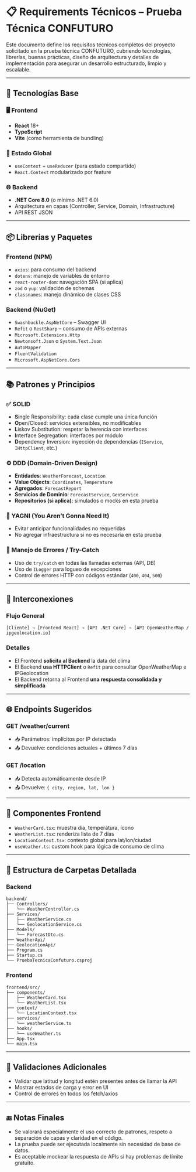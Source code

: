 # 📋 Requirements Técnicos – Prueba Técnica CONFUTURO

Este documento define los requisitos técnicos completos del proyecto solicitado en la prueba técnica CONFUTURO, cubriendo tecnologías, librerías, buenas prácticas, diseño de arquitectura y detalles de implementación para asegurar un desarrollo estructurado, limpio y escalable.

---

## 🧰 Tecnologías Base

### 🖥️ Frontend
- **React** 18+
- **TypeScript**
- **Vite** (como herramienta de bundling)

### 🧠 Estado Global
- `useContext` + `useReducer` (para estado compartido)
- `React.Context` modularizado por feature

### 🌐 Backend
- **.NET Core 8.0** (o mínimo .NET 6.0)
- Arquitectura en capas (Controller, Service, Domain, Infrastructure)
- API REST JSON

---

## 📦 Librerías y Paquetes

### Frontend (NPM)
- `axios`: para consumo del backend
- `dotenv`: manejo de variables de entorno
- `react-router-dom`: navegación SPA (si aplica)
- `zod` o `yup`: validación de schemas
- `classnames`: manejo dinámico de clases CSS

### Backend (NuGet)
- `Swashbuckle.AspNetCore` – Swagger UI
- `Refit` o `RestSharp` – consumo de APIs externas
- `Microsoft.Extensions.Http`
- `Newtonsoft.Json` o `System.Text.Json`
- `AutoMapper`
- `FluentValidation`
- `Microsoft.AspNetCore.Cors`

---

## 📚 Patrones y Principios

### ✅ SOLID
- **S**ingle Responsibility: cada clase cumple una única función
- **O**pen/Closed: servicios extensibles, no modificables
- **L**iskov Substitution: respetar la herencia con interfaces
- **I**nterface Segregation: interfaces por módulo
- **D**ependency Inversion: inyección de dependencias (`IService`, `IHttpClient`, etc.)

### ⚙️ DDD (Domain-Driven Design)
- **Entidades**: `WeatherForecast`, `Location`
- **Value Objects**: `Coordinates`, `Temperature`
- **Agregados**: `ForecastReport`
- **Servicios de Dominio**: `ForecastService`, `GeoService`
- **Repositorios (si aplica)**: simulados o mocks en esta prueba

### 🧼 YAGNI (You Aren’t Gonna Need It)
- Evitar anticipar funcionalidades no requeridas
- No agregar infraestructura si no es necesaria en esta prueba

### 🔐 Manejo de Errores / Try-Catch
- Uso de `try/catch` en todas las llamadas externas (API, DB)
- Uso de `ILogger` para logueo de excepciones
- Control de errores HTTP con códigos estándar (`400`, `404`, `500`)

---

## 🔌 Interconexiones

### Flujo General
```text
[Cliente] → [Frontend React] → [API .NET Core] → [API OpenWeatherMap / ipgeolocation.io]
```

### Detalles
- El Frontend **solicita al Backend** la data del clima
- El Backend **usa HTTPClient** o `Refit` para consultar OpenWeatherMap e IPGeolocation
- El Backend retorna al Frontend **una respuesta consolidada y simplificada**

---

## 🌐 Endpoints Sugeridos

### GET /weather/current
- 📥 Parámetros: implícitos por IP detectada
- 📤 Devuelve: condiciones actuales + últimos 7 días

### GET /location
- 📥 Detecta automáticamente desde IP
- 📤 Devuelve: `{ city, region, lat, lon }`

---

## 🧩 Componentes Frontend

- `WeatherCard.tsx`: muestra día, temperatura, ícono
- `WeatherList.tsx`: renderiza lista de 7 días
- `LocationContext.tsx`: contexto global para lat/lon/ciudad
- `useWeather.ts`: custom hook para lógica de consumo de clima

---

## 📁 Estructura de Carpetas Detallada

### Backend
```
backend/
├── Controllers/
│   └── WeatherController.cs
├── Services/
│   ├── WeatherService.cs
│   └── GeolocationService.cs
├── Models/
│   └── ForecastDto.cs
├── WeatherApi/
├── GeolocationApi/
├── Program.cs
├── Startup.cs
└── PruebaTecnicaConfuturo.csproj
```

### Frontend
```
frontend/src/
├── components/
│   ├── WeatherCard.tsx
│   └── WeatherList.tsx
├── context/
│   └── LocationContext.tsx
├── services/
│   └── weatherService.ts
├── hooks/
│   └── useWeather.ts
├── App.tsx
└── main.tsx
```

---

## 🧪 Validaciones Adicionales

- Validar que latitud y longitud estén presentes antes de llamar la API
- Mostrar estados de carga y error en UI
- Control de errores en todos los fetch/axios

---

## 🔚 Notas Finales

- Se valorará especialmente el uso correcto de patrones, respeto a separación de capas y claridad en el código.
- La prueba puede ser ejecutada localmente sin necesidad de base de datos.
- Es aceptable mockear la respuesta de APIs si hay problemas de límite gratuito.

